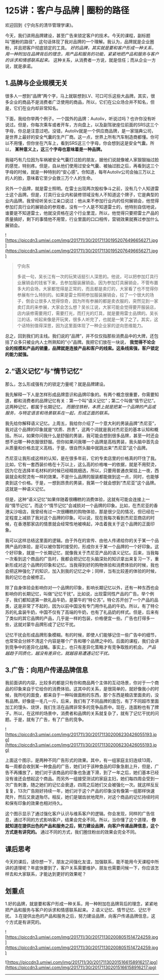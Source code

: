# 125讲：客户与品牌 | 圈粉的路径

欢迎回到《宁向东的清华管理学课》。

今天，我们讲用品牌建设，甚至广告来锁定客户的技术。今天的课程，副标题叫“圈粉的路径”，这句话体现了我对品牌的一个理解。我认为，品牌就是企业圈粉，并且把客户彻底锁定的工具。 *好的品牌，其实就是要和客户形成一种关系，用一种附加在品牌背后的理念，用产品和服务的功能，紧紧地把产品和服务与客户的诉求和情感联系起来。* 这种关系，从消费者一方说，就是信任；而从企业一方说，就是承诺。

## 1.品牌与企业规模无关

很多人一想到“品牌”两个字，马上就联想到LV、可口可乐这些大品牌。其实，很多企业的商品不是消费者广泛使用的商品，所以，它们在公众场合并不知名，但是，它们在业内却非常知名。

下面，我给你举两个例子。一个国外的品牌：Autoliv，听说过吗？也许你没有听说过。但是，你每次乘车或者开车，方向盘上，以及副驾驶座位前面的SRS这三个字母，你总是注意过吧。没错，Autoliv就是一个供应商品牌，是一家瑞典公司，是世界上最好的安全气囊的生产厂商。这一点，世界上所有汽车制造商都懂。你可以不用懂，但你坐在汽车上，看到SRS这三个字母，你会想到这是安全气囊。所以， **某种意义上，这三个字母也意味着是一种品牌。**

我碰巧有几位因为车祸被安全气囊打过脸的朋友，据他们说就像被人家狠狠抽过脸的感觉，特别疼。但是，自从他们使用过安全气囊、被抽过脸之后，再看到这三个字母的时候，就是一种特别的“安心感”。你知道，每年Autoliv公司会抽三万以上的人的脸，意味着它至少会救三万个人的生命。

另外一个品牌，就是雷士照明。在雷士出现两次股权争斗之前，没有几个人知道雷士这个品牌。但是，灯具行业业内和装修领域没有人不知道这个牌子，它是典型的业内品牌。我曾经听吴长江亲口说过：他从来不参加行业内的任何展销会，他觉得参加灯具行业的展销会的参观者，没有一个人是不知道雷士的，他特别自信地说，谁要是不知道雷士，他就没资格在这个行业里混，所以，他觉得只要把雷士产品的质量搞好，剩下的事情他不用管，行业里面的口口相传，营销效果就赛过参加什么展销会。

![https://piccdn3.umiwi.com/img/201711/30/201711301952076496656271.jpg](https://piccdn3.umiwi.com/img/201711/30/201711301952076496656271.jpg)

> 宁向东
> 
> 多说一句，吴长江有一次的玩笑话挺引人深思的。他说，可以把参加灯具行业展销会的钱省下来，去参加服装展销会。因为参加灯具展销会，不管布置多大的会场，大家都觉得是正常的，而且都是卖灯的，大家看了也不觉得你参展有什么特别的。如果是雷士照明参加服装展销会，拉了一个很大的场子，倒会让很多人觉得惊奇，因为所有参展的都是卖衣服的，突然见到一家卖灯具的来参展，大家会怎么想？吴长江说，大家可能会觉得要开服装店，店内装修需要用灯，需要打光，而打光的灯具，就是要用雷士品牌的。吴长江的话，听起来像是开玩笑，很多人听完了，也就是一笑了之了。其实，这个话特别值得深思，因为这里面体现了一种企业家的逆向思维能力。

总之，回到我们的主线。我们说的“品牌”，并不仅仅指那些消费品中的大牌，还包括了众多只被业内人士所熟知的“小”品牌。我把它们放在一块说， **我觉得不论企业的规模和产品的销量，品牌就是连接产品和客户的线索。这条线索强，客户锁定的能力就强。**

## 2.“语义记忆”与“情节记忆”

那么，怎么形成强有力的锁定力量呢？就是品牌建设。

我先解释一下人是怎样形成品牌意识和品牌印象的。有两个概念很重要，你需要知道，都和消费者的品牌记忆有关：第一个叫“语义记忆”；第二个叫做“情节记忆”。这两种记忆，都属于长期记忆， *而圈住铁粉，本质上就是把某一个品牌的产品或服务，与特定语言和场景联系在一起，形成正面的联系。*

我先给你解释语义记忆。上周五，我给你介绍了一个意大利的男装品牌“杰尼亚”，我对这个品牌的印象就是“优质、昂贵”，这两个词就是我对杰尼亚的基本认知和概括。所以，如果你问我什么是舒服的男装，我可能会想到很多品牌，甚至一时还会想不出哪一种衣服很舒服。但你如果问我哪一个品牌是高档男装，我头脑中首先会从质量和价格去定义高档，于是，很自然头脑中就跳出来“杰尼亚”这个品牌。

杰尼亚让我形成这样的认知，是在很多年前，它的专卖店里的价格真的吓住了我。比如，它有一套西装价格在十万以上，这么高的价格唯一的依据，就是不用熨烫，因为它在选择羊毛材料的时候已经精挑细选，所以，只要用普通衣架挂上一夜，西装就会和熨烫有一样的效果。不是什么品牌的服装都能做到这一点，同时，也能够卖到这个价格。于是，一想到昂贵的男装，我第一个就会想到“杰尼亚”这个品牌。这就是一种语义记忆。

但是，这种“语义记忆”如果伴随着很糟糕的消费体验，这就有可能会连接上一段“情节记忆”。而这个“情节记忆”会减损对一个品牌的印象。比如，在杰尼亚的香港尖沙咀店，我曾经有过一次很糟糕的购物体验，那是很少见的情况，但已经在一定程度上减损了我对这个品牌的印象。可以说，现在我每次看到杰尼亚商店的时候，在香港那家店的情景就会经常性地被唤起，冲击着我关于这个品牌的正面印象。

我可以这样总结这里面的逻辑。由于外在的宣传、由他人传递给你的关于某一个品牌产品的体验，是可以被你暂时接受的，形成你关于某一个品牌的一个好印象。这个好印象，就是一个长期记忆，就像我关于杰尼亚产品的语义记忆。后来，当我每一次看到这个商品的广告时，我都会把记忆在头脑深处的知识拿出来复习一下，重新形成对这个品牌的印象和记忆。当我得到好的购物体验和消费体验的时候，我也会把这种强化了的知识，加入到我的记忆之中；同样，当有比较差的体验的时候，我的记忆也会被修正。

除了自身体验会影响你对一个品牌的印象，影响长期记忆以外，还有一种东西也会影响你的长期记忆，叫做“记忆干扰”。比如说，出现雷同性产品的广告。举个例子，我们都知道第一款礼品牛奶，是蒙牛的“特仑苏”。特仑苏开创了一个产品的品类，这是非常了不起的，因为以前中国没有专门用作礼品的牛奶。所以，有了特仑苏的礼盒装牛奶，中国不仅有了高端的牛奶，也有了礼品奶的样式。但是，后来有了类似的其它品牌的产品，几乎是一样的包装，价格便宜一些。广告也打得多一些，这就对蒙牛品牌形成了记忆干扰。

记忆干扰会形成品牌形象模糊。有的时候，即使人们能够记住一些广告中的细节，也常常会分辨不清这个内容是哪个广告和哪个品牌之中的。后面的课程，我们会讲到竞争中的差异化战略。事实上，也只有差异化策略才有竞争取胜的机会。 *产品越趋于同质化，越没有差异化，就越容易遭遇记忆干扰。*

## 3.广告：向用户传递品牌信息

我前面讲的内容，比较多的都是只有你和商品两个主体的互动场景，你对于一个商品的印象来自于它给你的消费体验。这其中的关系，是很简单的，就好像我小的时候，我所吃的面食，都来自于一种叫做面粉的东西，那个东西是粮店里面卖的，没有品牌。好像是一毛几一斤。后来，我们有了不同品牌的面包，有了不同超市里面加工的馒头、烧饼，我们生活在品牌非常多的竞争品质中。现在，连面粉也有了牌子。所以，在这样的场景中，消费者和品牌的关系就复杂了，就有了记忆干扰的问题。于是，就有了广告，有了广告的竞争。

![https://piccdn3.umiwi.com/img/201711/30/201711302006230426055193.jpg](https://piccdn3.umiwi.com/img/201711/30/201711302006230426055193.jpg)

上面这个图示，是两种不同广告形式的效果。其中，有一组家庭主妇连续13周，每一周都会收到某一种食品的广告，她们对于该种食品的印象急剧上升，但是，广告不再播放了，她们对于该商品的印象也急速下滑，到了一年之后，她们基本已经没有谁还会想起这个商品。而另外一组接受测试的家庭主妇，她们每四周会受到一次广告刺激，随之她们的记忆会衰退，四周之后她们又会被强化一次。就这样反反复复，13次广告刚好持续一年，她们对于这个产品的印象没有像第一组那样快速爬升，然后又衰退殆尽。相反，她们是锯齿状地爬升，对这个商品的记忆持续时间和保有印象的效果也相对持久。

这个图示显示了通过强化客户认识与维系客户的逻辑。你会发现，同样的广告信息，通过不同的方式影响客户，结果会完全不同。所以，当你懂了这个道理， **你就知道在提供出色的产品和服务之后，努力建设品牌，向客户传递品牌信息，这个方式是有讲究的。** 通过不同的方式，我们圈住粉丝的效果会完全不同。

## 课后思考

今天的课后，请你想一下，朋友之间强化友谊，加强联系，能不能用今天课程中所讲的道理呢？年底快要到了，客户关系需要维护，朋友也需要问候一下，你应该怎样去和大家联系，才能达到更好的效果呢？

## 划重点

1.好的品牌，就是要和客户形成一种关系，用一种附加在品牌背后的理念，紧紧地把产品和服务与客户的诉求和情感联系起来。
2.语义记忆、情节记忆、记忆干扰。
3.在提供出色的产品和服务之后，努力建设品牌，向客户传递品牌信息，这个方式是有讲究的。

![https://piccdn3.umiwi.com/img/201711/30/201711302008051514724259.jpg](https://piccdn3.umiwi.com/img/201711/30/201711302008051514724259.jpg)

![https://piccdn3.umiwi.com/img/201711/30/201711302015166158916217.jpg](https://piccdn3.umiwi.com/img/201711/30/201711302015166158916217.jpg)

---

